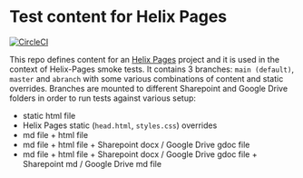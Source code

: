 # Test content for Helix Pages

[![CircleCI](https://img.shields.io/circleci/project/github/adobe/helix-pages-test-content.svg)](https://circleci.com/gh/adobe/helix-pages-test-content)

This repo defines content for an [Helix Pages](adobe/helix-pages) project and it is used in the context of Helix-Pages smoke tests. It contains 3 branches: `main (default)`, `master` and `abranch` with some various combinations of content and static overrides. Branches are mounted to different Sharepoint and Google Drive folders in order to run tests against various setup:

- static html file
- Helix Pages static (`head.html`, `styles.css`) overrides
- md file + html file
- md file + html file + Sharepoint docx / Google Drive gdoc file
- md file + html file + Sharepoint docx / Google Drive gdoc file + Sharepoint md / Google Drive md file
